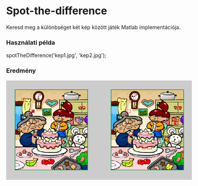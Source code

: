 Spot-the-difference
===================

Keresd meg a különbséget két kép között játék Matlab implementációja.


### Használati példa

spotTheDifference('kep1.jpg', 'kep2.jpg');

### Eredmény
![alt tag](https://raw.githubusercontent.com/Budincsevity/Spot-the-difference/master/result/result.png "")
